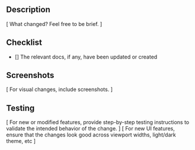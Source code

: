 ## Description

[ What changed? Feel free to be brief. ]

## Checklist

- [] The relevant docs, if any, have been updated or created

## Screenshots

[ For visual changes, include screenshots. ]

## Testing

[ For new or modified features, provide step-by-step testing instructions to validate the intended behavior of the change. ]
[ For new UI features, ensure that the changes look good across viewport widths, light/dark theme, etc ]
